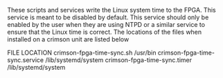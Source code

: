 These scripts and services write the Linux system time to the FPGA. This service is meant to be disabled by default. This service should only be enabled by the user when they are using NTPD or a similar service to ensure that the Linux time is correct. The locations of the files when installed on a crimson unit are listed below

FILE                                LOCATION
crimson-fpga-time-sync.sh           /usr/bin
crimson-fpga-time-sync.service      /lib/systemd/system
crimson-fpga-time-sync.timer        /lib/systemd/system
